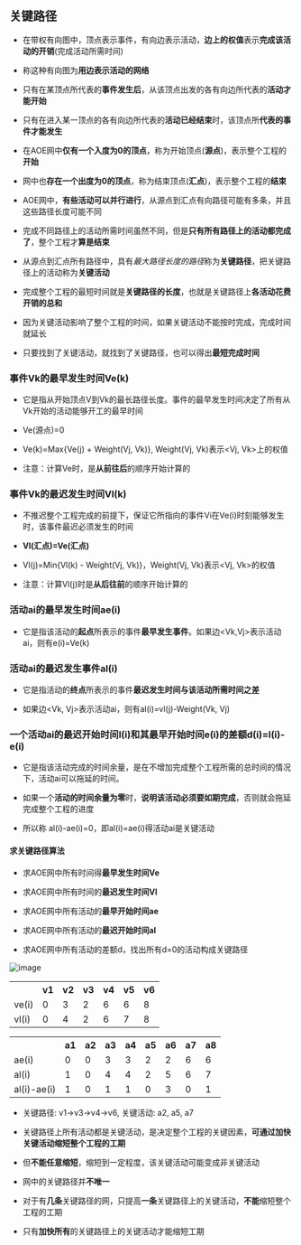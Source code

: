 ## 关键路径

- 在带权有向图中，顶点表示事件，有向边表示活动，**边上的权值**表示**完成该活动的开销**(完成活动所需时间)

- 称这种有向图为**用边表示活动的网络**

- 只有在某顶点所代表的**事件发生后**，从该顶点出发的各有向边所代表的**活动才能开始**

- 只有在进入某一顶点的各有向边所代表的**活动已经结束**时，该顶点所**代表的事件才能发生**

- 在AOE网中**仅有一个入度为0的顶点**，称为开始顶点(**源点**)，表示整个工程的**开始**

- 网中也**存在一个出度为0的顶点**，称为结束顶点(**汇点**)，表示整个工程的**结束**

- AOE网中，**有些活动可以并行进行**，从源点到汇点有向路径可能有多条，并且这些路径长度可能不同

- 完成不同路径上的活动所需时间虽然不同，但是**只有所有路径上的活动都完成了**，整个工程才**算是结束**

- 从源点到汇点所有路径中，具有*最大路径长度的路径*称为**关键路径**，把关键路径上的活动称为**关键活动**

- 完成整个工程的最短时间就是**关键路径的长度**，也就是关键路径上**各活动花费开销的总和**

- 因为关键活动影响了整个工程的时间，如果关键活动不能按时完成，完成时间就延长

- 只要找到了关键活动，就找到了关键路径，也可以得出**最短完成时间**

### 事件Vk的最早发生时间Ve(k)

- 它是指从开始顶点V到Vk的最长路径长度。事件的最早发生时间决定了所有从Vk开始的活动能够开工的最早时间

- Ve(源点)=0

- Ve(k)=Max{Ve(j) + Weight(Vj, Vk)}, Weight(Vj, Vk)表示<Vj, Vk>上的权值

- 注意：计算Ve时，是**从前往后**的顺序开始计算的

### 事件Vk的最迟发生时间Vl(k)

- 不推迟整个工程完成的前提下，保证它所指向的事件Vi在Ve(i)时刻能够发生时，该事件最迟必须发生的时间

- **Vl(汇点)=Ve(汇点)**

- Vl(j)=Min{Vl(k) - Weight(Vj, Vk)}，Weight(Vj, Vk)表示<Vj, Vk>的权值

- 注意：计算Vl(j)时是**从后往前**的顺序开始计算的

### 活动ai的最早发生时间ae(i)

- 它是指该活动的**起点**所表示的事件**最早发生事件**。如果边<Vk,Vj>表示活动ai，则有e(i)=Ve(k)

### 活动ai的最迟发生事件al(i)

- 它是指活动的**终点**所表示的事件**最迟发生时间与该活动所需时间之差**

- 如果边<Vk, Vj>表示活动ai，则有al(i)=vl(j)-Weight(Vk, Vj)

### 一个活动ai的最迟开始时间l(i)和其最早开始时间e(i)的差额d(i)=l(i)-e(i)

- 它是指该活动完成的时间余量，是在不增加完成整个工程所需的总时间的情况下，活动ai可以拖延的时间。

- 如果一个**活动的时间余量为零**时，**说明该活动必须要如期完成**，否则就会拖延完成整个工程的进度

- 所以称 al(i)-ae(i)=0，即al(i)=ae(i)得活动ai是关键活动

#### 求关键路径算法

- 求AOE网中所有时间得**最早发生时间Ve**

- 求AOE网中所有时间的**最迟发生时间Vl**

- 求AOE网中所有活动的**最早开始时间ae**

- 求AOE网中所有活动的**最迟开始时间al**

- 求AOE网中所有活动的差额d，找出所有d=0的活动构成关键路径

![image](https://github.com/YC-L/Postgraduate-examination/blob/DataStructure/imgs/Activity-on-edge-network.png)

<table style="border-collapse: collapse;">
	<tr>
		<th></th>
		<th>v1</th>
		<th>v2</th>
		<th>v3</th>
		<th>v4</th>
		<th>v5</th>
		<th>v6</th>
	</tr>
	<tr>
		<td>ve(i)</td>
		<td>0</td>
		<td>3</td>
		<td>2</td>
		<td>6</td>
		<td>6</td>
		<td>8</td>
	</tr>
	<tr>
		<td>vl(i)</td>
		<td>0</td>
		<td>4</td>
		<td>2</td>
		<td>6</td>
		<td>7</td>
		<td>8</td>
	</tr>
</table>

<table style="border-collapse: collapse;">
	<tr>
		<th></th>
		<th>a1</th>
		<th>a2</th>
		<th>a3</th>
		<th>a4</th>
		<th>a5</th>
		<th>a6</th>
		<th>a7</th>
		<th>a8</th>
	</tr>
	<tr>
		<td>ae(i)</td>
		<td>0</td>
		<td>0</td>
		<td>3</td>
		<td>3</td>
		<td>2</td>
		<td>2</td>
		<td>6</td>
		<td>6</td>
	</tr>
	<tr>
		<td>al(i)</td>
		<td>1</td>
		<td>0</td>
		<td>4</td>
		<td>4</td>
		<td>2</td>
		<td>5</td>
		<td>6</td>
		<td>7</td>
	</tr>
	<tr>
		<td>al(i)-ae(i)</td>
		<td>1</td>
		<td>0</td>
		<td>1</td>
		<td>1</td>
		<td>0</td>
		<td>3</td>
		<td>0</td>
		<td>1</td>
	</tr>
</table>

- 关键路径: v1->v3->v4->v6, 关键活动: a2, a5, a7

- 关键路径上所有活动都是关键活动，是决定整个工程的关键因素，**可通过加快关键活动缩短整个工程的工期**

- 但**不能任意缩短**，缩短到一定程度，该关键活动可能变成非关键活动

- 网中的关键路径并**不唯一**

- 对于有**几条**关键路径的网，只提高**一条**关键路径上的关键活动，**不能**缩短整个工程的工期

- 只有**加快所有**的关键路径上的关键活动才能缩短工期
